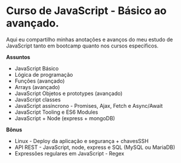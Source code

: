 # Curso de JavaScript - Básico ao avançado.
Aqui eu compartilho minhas anotações e avanços do meu estudo de JavaScript tanto em bootcamp quanto nos cursos especificos.

**Assuntos**

- JavaScript Básico
- Lógica de programação
- Funções (avançado)
- Arrays (avançado)
- JavaScript Objetos e prototypes (avançado)
- JavaScript classes 
- JavaScript assíncrono - Promises, Ajax, Fetch e Async/Await
- JavaScript Tooling e ES6 Modules
- JavaScript + Node (express + mongoDB)

**Bônus**

- Linux - Deploy da aplicação e segurança + chavesSSH
- API REST - JavaScript, node, express e SQL (MySQL ou MariaDB)
- Expressões regulares em JavaScript - Regex 
